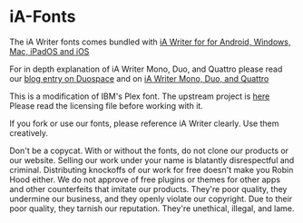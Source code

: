 # iA-Fonts

The iA Writer fonts comes bundled with [iA Writer for for Android, Windows, Mac, iPadOS and iOS](https://ia.net/writer)

For in depth explanation of iA Writer Mono, Duo, and Quattro please read our [blog entry on Duospace](https://ia.net/topics/in-search-of-the-perfect-writing-font) and on [iA Writer Mono, Duo, and Quattro](https://ia.net/topics/a-typographic-christmas)

This is a modification of IBM's Plex font. 
The upstream project is [here](https://github.com/IBM/type)
Please read the licensing file before working with it. 

If you fork or use our fonts, please reference iA Writer clearly. Use them creatively.

Don't be a copycat. With or without the fonts, do not clone our products or our website. Selling our work under your name is blatantly disrespectful and criminal. Distributing knockoffs of our work for free doesn't make you Robin Hood either. We do not approve of free plugins or themes for other apps and other counterfeits that imitate our products. They're poor quality, they undermine our business, and they openly violate our copyright. Due to their poor quality, they tarnish our reputation. They're unethical, illegal, and lame. 
